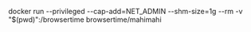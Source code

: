 docker run --privileged --cap-add=NET_ADMIN --shm-size=1g --rm -v "$(pwd)":/browsertime browsertime/mahimahi